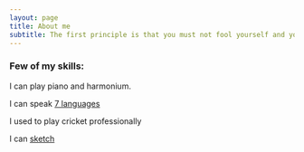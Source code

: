 ```yaml
---
layout: page
title: About me
subtitle: The first principle is that you must not fool yourself and you are the easiest person to fool -Richard Feynman
---
```


### Few of my skills:
I can play piano and harmonium.

I can speak [7 languages](https://github.com/nsidn98)

I used to play cricket professionally

I can [sketch](https://github.com/nsidn98)


